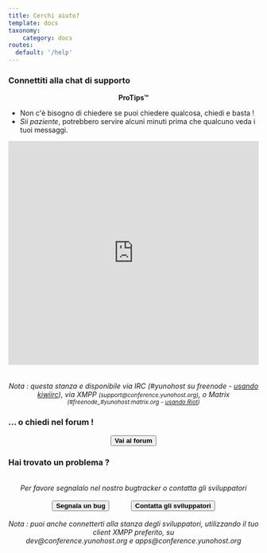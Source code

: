 ```yaml
---
title: Cerchi aiuto?
template: docs
taxonomy:
    category: docs
routes:
  default: '/help'
---
```


<h3>Connettiti alla chat di supporto</h3>
<center>
<div class="alert alert-info" markdown="1" style="max-width:700px;">
<strong>ProTips™</strong>
<ul style="text-align:left;">
<li>Non c'è bisogno di chiedere se puoi chiedere qualcosa, chiedi e basta !</li>
<li><em>Sii paziente</em>, potrebbero servire alcuni minuti prima che qualcuno veda i tuoi messaggi.</li>
</ul>
</div>

<iframe src="https://kiwiirc.com/nextclient/?settings=7b72a0a81838360686798199ed53624f" style="width:100%;height:450px;border:0;display:block"></iframe>

</br>
</br>
<em>Nota : questa stanza e disponibile via IRC (#yunohost su freenode - <a href="https://kiwiirc.com/nextclient/?settings=7b72a0a81838360686798199ed53624f">usando kiwiirc</a>), via XMPP <small>(support@conference.yunohost.org)</small>, o Matrix <small>(#freenode_#yunohost:matrix.org - <a target="_blank" href="https://riot.im/app/#/room/#yunohost:matrix.org">usando Riot</a>)</small></em>
</center>

<h3>... o chiedi nel forum !</h3>

<center>
<button id="goForum" type="button" class="btn btn-success" style="font-weight:bold;">
            <span class="glyphicon glyphicon-comment"></span> Vai al forum
          </button>
</center>

<h3>Hai trovato un problema ?</h3>

<center>
<br>
<em>Per favore segnalalo nel nostro bugtracker o contatta gli sviluppatori</em><br><br>
<button id="goBugtracker" type="button" class="btn btn-warning" style="font-weight:bold;">
            <span class="glyphicon glyphicon-exclamation-sign"></span> Segnala un bug
          </button>
<button id="goDevroom" type="button" class="btn btn-warning" style="font-weight:bold; margin-left:40px">
            <span class="glyphicon glyphicon-comment"></span> Contatta gli sviluppatori
          </button>
</br>
</br>
<em>Nota : puoi anche connetterti alla stanza degli sviluppatori, utilizzando il tuo client XMPP preferito, su </br>
dev@conference.yunohost.org e apps@conference.yunohost.org</em>
</center>

<script>

document.getElementById("goForum").onclick = function() {
    window.location.href = "https://forum.yunohost.org/latest";
}
document.getElementById("goBugtracker").onclick = function() {
    window.location.href = "https://github.com/yunohost/issues/issues";
}
document.getElementById("goDevroom").onclick = function() {
    window.location.href = "https://kiwiirc.com/client/irc.freenode.net/yunohost-dev";
}
</script>

